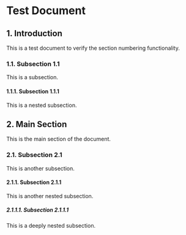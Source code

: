 # Test Document

## 1. Introduction

This is a test document to verify the section numbering functionality.

### 1.1. Subsection 1.1

This is a subsection.

#### 1.1.1. Subsection 1.1.1

This is a nested subsection.

## 2. Main Section

This is the main section of the document.

### 2.1. Subsection 2.1

This is another subsection.

#### 2.1.1. Subsection 2.1.1

This is another nested subsection.

##### 2.1.1.1. Subsection 2.1.1.1

This is a deeply nested subsection.
